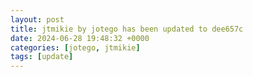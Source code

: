 ```yaml
---
layout: post
title: jtmikie by jotego has been updated to dee657c
date: 2024-06-28 19:48:32 +0000
categories: [jotego, jtmikie]
tags: [update]
---
```


